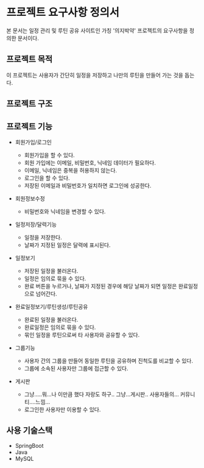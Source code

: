 프로젝트 요구사항 정의서
=======================
본 문서는 일정 관리 및 루틴 공유 사이트인 가칭 '의지박약' 프로젝트의 요구사항을 정의한 문서이다.

프로젝트 목적
------------
이 프로젝트는 사용자가 간단히 일정을 저장하고 나만의 루틴을 만들어 가는 것을 돕는다.


프로젝트 구조
------------

프로젝트 기능
------------
- 회원가입/로그인
  - 회원가입을 할 수 있다.
  - 회원 가입에는 이메일, 비밀번호, 닉네임 데이터가 필요하다.
  - 이메일, 닉네임은 중복을 허용하지 않는다.
  - 로그인을 할 수 있다.
  - 저장된 이메일과 비밀번호가 일치하면 로그인에 성공한다.

- 회원정보수정
  - 비밀번호와 닉네임을 변경할 수 있다.

- 일정저장/달력기능
  - 일정을 저장한다.
  - 날짜가 지정된 일정은 달력에 표시된다.

- 일정보기
  - 저장된 일정을 불러온다.
  - 일정은 임의로 묶을 수 있다.
  - 완료 버튼을 누르거나, 날짜가 지정된 경우에 해당 날짜가 되면 일정은 완료일정으로 넘어간다.

- 완료일정보기/루틴생성/루틴공유
  - 완료된 일정을 불러온다.
  - 완료일정은 임의로 묶을 수 있다.
  - 묶인 일정을 루틴으로써 타 사용자와 공유할 수 있다.

- 그룹기능
  - 사용자 간의 그룹을 만들어 동일한 루틴을 공유하며 진척도를 비교할 수 있다.
  - 그룹에 소속된 사용자만 그룹에 접근할 수 있다.

- 게시판
  - 그냥.....뭐...나 이만큼 했다 자랑도 하구..
그냥...게시판..
사용자들의... 커뮤니티....느낌...
  - 로그인한 사용자만 이용할 수 있다.

사용 기술스택
------------
- SpringBoot
- Java
- MySQL
